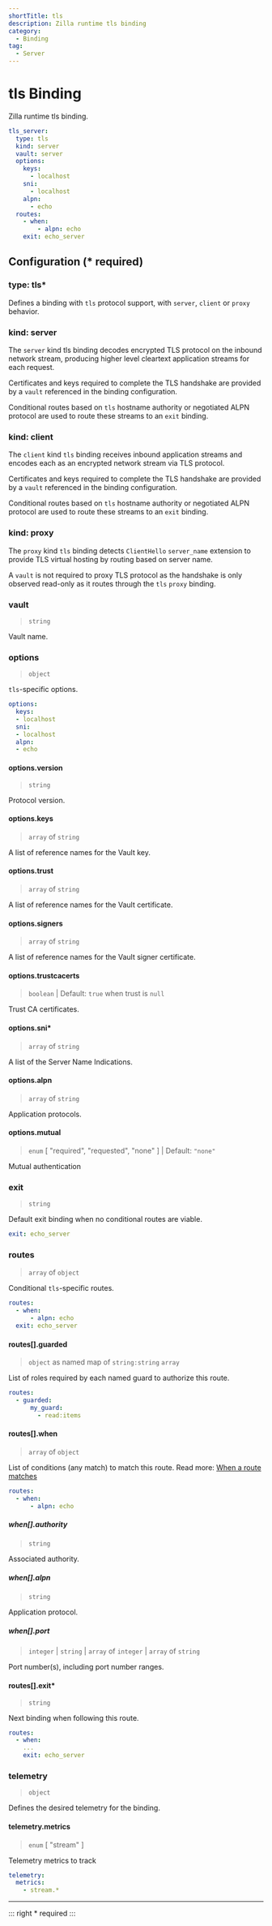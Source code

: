 ```yaml
---
shortTitle: tls
description: Zilla runtime tls binding
category:
  - Binding
tag:
  - Server
---
```


# tls Binding

Zilla runtime tls binding.

```yaml {2}
tls_server:
  type: tls
  kind: server
  vault: server
  options:
    keys:
      - localhost
    sni:
      - localhost
    alpn:
      - echo
  routes:
    - when:
        - alpn: echo
    exit: echo_server
```

## Configuration (\* required)

### type: tls\*

Defines a binding with `tls` protocol support, with `server`, `client` or `proxy` behavior.

### kind: server

The `server` kind tls binding decodes encrypted TLS protocol on the inbound network stream, producing higher level cleartext application streams for each request.

Certificates and keys required to complete the TLS handshake are provided by a `vault` referenced in the binding configuration.

Conditional routes based on `tls` hostname authority or negotiated ALPN protocol are used to route these streams to an `exit` binding.

### kind: client

The `client` kind `tls` binding receives inbound application streams and encodes each as an encrypted network stream via TLS protocol.

Certificates and keys required to complete the TLS handshake are provided by a `vault` referenced in the binding configuration.

Conditional routes based on `tls` hostname authority or negotiated ALPN protocol are used to route these streams to an `exit` binding.

### kind: proxy

The `proxy` kind `tls` binding detects `ClientHello` `server_name` extension to provide TLS virtual hosting by routing based on server name.

A `vault` is not required to proxy TLS protocol as the handshake is only observed read-only as it routes through the `tls` `proxy` binding.

### vault

> `string`

Vault name.

### options

> `object`

`tls`-specific options.

```yaml
options:
  keys:
  - localhost
  sni:
  - localhost
  alpn:
  - echo
```

#### options.version

> `string`

Protocol version.

#### options.keys

> `array` of `string`

A list of reference names for the Vault key.

#### options.trust

> `array` of `string`

A list of reference names for the Vault certificate.

#### options.signers

> `array` of `string`

A list of reference names for the Vault signer certificate.

#### options.trustcacerts

> `boolean` | Default: `true` when trust is `null`

Trust CA certificates.

#### options.sni\*

> `array` of `string`

A list of the Server Name Indications.

#### options.alpn

> `array` of `string`

Application protocols.

#### options.mutual

> `enum` [ "required", "requested", "none" ] | Default: `"none"`

Mutual authentication

### exit

> `string`

Default exit binding when no conditional routes are viable.

```yaml
exit: echo_server
```

### routes

> `array` of `object`

Conditional `tls`-specific routes.

```yaml
routes:
  - when:
      - alpn: echo
  exit: echo_server
```

#### routes[].guarded

> `object` as named map of `string:string` `array`

List of roles required by each named guard to authorize this route.

```yaml
routes:
  - guarded:
      my_guard:
        - read:items
```

#### routes[].when

> `array` of `object`

List of conditions (any match) to match this route.
Read more: [When a route matches](../../../concepts/bindings.md#when-a-route-matches)

```yaml
routes:
  - when:
      - alpn: echo
```

##### when[].authority

> `string`

Associated authority.

##### when[].alpn

> `string`

Application protocol.

##### when[].port

> `integer` | `string` | `array` of  `integer` | `array` of `string`

Port number(s), including port number ranges.

#### routes[].exit\*

> `string`

Next binding when following this route.

```yaml
routes:
  - when:
    ...
    exit: echo_server
```

### telemetry

> `object`

Defines the desired telemetry for the binding.

#### telemetry.metrics

> `enum` [ "stream" ]

Telemetry metrics to track

```yaml
telemetry:
  metrics:
    - stream.*
```

---

::: right
\* required
:::
